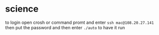 # science

to login open crosh or command promt and enter `ssh mac@108.20.27.141` then put the password and then enter `./auto` to have it run
